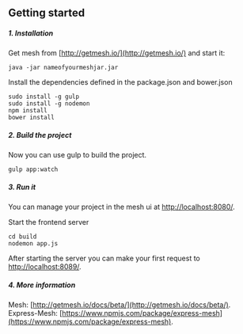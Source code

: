Getting started
--------------
##### 1. Installation
Get mesh from [http://getmesh.io/](http://getmesh.io/) and start it:

```shell
java -jar nameofyourmeshjar.jar
```

Install the dependencies defined in the package.json and bower.json

```shell
sudo install -g gulp
sudo install -g nodemon
npm install
bower install
```

##### 2. Build the project
Now you can use gulp to build the project.

```shell
gulp app:watch
```

##### 3. Run it
You can manage your project in the mesh ui at [http://localhost:8080/](http://localhost:8080).

Start the frontend server

```shell
cd build
nodemon app.js
```

After starting the server you can make your first request to [http://localhost:8089/](http://localhost:8089).



##### 4. More information

Mesh: [http://getmesh.io/docs/beta/](http://getmesh.io/docs/beta/).
Express-Mesh: [https://www.npmjs.com/package/express-mesh](https://www.npmjs.com/package/express-mesh).
